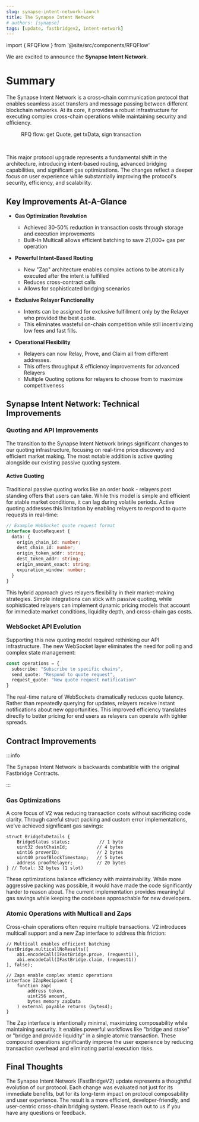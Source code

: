 ```yaml
---
slug: synapse-intent-network-launch
title: The Synapse Intent Network
# authors: [synapse]
tags: [update, fastbridgev2, intent-network]
---
```


import { RFQFlow } from '@site/src/components/RFQFlow'

We are excited to announce the **Synapse Intent Network**.

<!--truncate-->

# Summary

The Synapse Intent Network is a cross-chain communication protocol that enables seamless asset transfers and message passing between different blockchain networks. At its core, it provides a robust infrastructure for executing complex cross-chain operations while maintaining security and efficiency.

<figure>
	<RFQFlow />
	<figcaption>RFQ flow: get Quote, get txData, sign transaction</figcaption>
</figure>

<br/>

This major protocol upgrade represents a fundamental shift in the architecture, introducing intent-based routing, advanced bridging capabilities, and significant gas optimizations. The changes reflect a deeper focus on user experience while substantially improving the protocol's security, efficiency, and scalability.
## Key Improvements At-A-Glance

* **Gas Optimization Revolution**
  * Achieved 30-50% reduction in transaction costs through storage and execution improvements
  * Built-In Multicall allows efficient batching to save 21,000+ gas per operation

* **Powerful Intent-Based Routing**
  * New "Zap" architecture enables complex actions to be atomically executed after the intent is fulfilled
  * Reduces cross-contract calls
  * Allows for sophisticated bridging scenarios

* **Exclusive Relayer Functionality**
  * Intents can be assigned for exclusive fulfillment only by the Relayer who provided the best quote.
  * This eliminates wasteful on-chain competition while still incentivizing low fees and fast fills.

* **Operational Flexibility**
  * Relayers can now Relay, Prove, and Claim all from different addresses.
  * This offers throughput & efficiency improvements for advanced Relayers
  * Multiple Quoting options for relayers to choose from to maximize competitiveness

## Synapse Intent Network: Technical Improvements

### Quoting and API Improvements

The transition to the Synapse Intent Network brings significant changes to our quoting infrastructure, focusing on real-time price discovery and efficient market making. The most notable addition is active quoting alongside our existing passive quoting system.

#### Active Quoting

Traditional passive quoting works like an order book - relayers post standing offers that users can take. While this model is simple and efficient for stable market conditions, it can lag during volatile periods. Active quoting addresses this limitation by enabling relayers to respond to quote requests in real-time:

```typescript
// Example WebSocket quote request format
interface QuoteRequest {
  data: {
    origin_chain_id: number;
    dest_chain_id: number;
    origin_token_addr: string;
    dest_token_addr: string;
    origin_amount_exact: string;
    expiration_window: number;
  }
}
```

This hybrid approach gives relayers flexibility in their market-making strategies. Simple integrations can stick with passive quoting, while sophisticated relayers can implement dynamic pricing models that account for immediate market conditions, liquidity depth, and cross-chain gas costs.

### WebSocket API Evolution

Supporting this new quoting model required rethinking our API infrastructure. The new WebSocket layer eliminates the need for polling and complex state management:

```typescript
const operations = {
  subscribe: "Subscribe to specific chains",
  send_quote: "Respond to quote request",
  request_quote: "New quote request notification"
}
```

The real-time nature of WebSockets dramatically reduces quote latency. Rather than repeatedly querying for updates, relayers receive instant notifications about new opportunities. This improved efficiency translates directly to better pricing for end users as relayers can operate with tighter spreads.

## Contract Improvements

:::info

The Synapse Intent Network is backwards combatible with the original Fastbridge Contracts.

:::

### Gas Optimizations

A core focus of V2 was reducing transaction costs without sacrificing code clarity. Through careful struct packing and custom error implementations, we've achieved significant gas savings:

```solidity
struct BridgeTxDetails {
    BridgeStatus status;           // 1 byte
    uint32 destChainId;           // 4 bytes
    uint16 proverID;              // 2 bytes
    uint40 proofBlockTimestamp;   // 5 bytes
    address proofRelayer;         // 20 bytes
} // Total: 32 bytes (1 slot)
```

These optimizations balance efficiency with maintainability. While more aggressive packing was possible, it would have made the code significantly harder to reason about. The current implementation provides meaningful gas savings while keeping the codebase approachable for new developers.

### Atomic Operations with Multicall and Zaps

Cross-chain operations often require multiple transactions. V2 introduces multicall support and a new Zap interface to address this friction:

```solidity
// Multicall enables efficient batching
fastBridge.multicallNoResults([
    abi.encodeCall(IFastBridge.prove, (request1)),
    abi.encodeCall(IFastBridge.claim, (request1))
], false);

// Zaps enable complex atomic operations
interface IZapRecipient {
    function zap(
        address token,
        uint256 amount,
        bytes memory zapData
    ) external payable returns (bytes4);
}
```

The Zap interface is intentionally minimal, maximizing composability while maintaining security. It enables powerful workflows like "bridge and stake" or "bridge and provide liquidity" in a single atomic transaction. These compound operations significantly improve the user experience by reducing transaction overhead and eliminating partial execution risks.

## Final Thoughts

The Synapse Intent Network (FastBridgeV2) update represents a thoughtful evolution of our protocol. Each change was evaluated not just for its immediate benefits, but for its long-term impact on protocol composability and user experience. The result is a more efficient, developer-friendly, and user-centric cross-chain bridging system. Please reach out to us if you have any questions or feedback.
